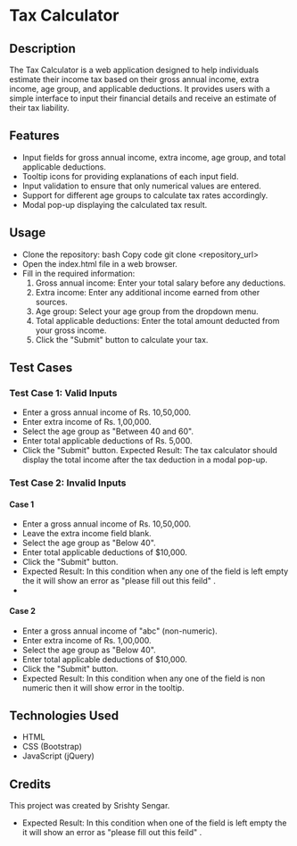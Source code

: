 # Tax Calculator
## Description
The Tax Calculator is a web application designed to help individuals estimate their income tax based on their gross annual income, extra income, age group, and applicable deductions. It provides users with a simple interface to input their financial details and receive an estimate of their tax liability.

## Features
* Input fields for gross annual income, extra income, age group, and total applicable deductions.
* Tooltip icons for providing explanations of each input field.
* Input validation to ensure that only numerical values are entered.
* Support for different age groups to calculate tax rates accordingly.
* Modal pop-up displaying the calculated tax result.
  
## Usage
* Clone the repository:
bash
Copy code
git clone <repository_url>
* Open the index.html file in a web browser.
* Fill in the required information:
  1. Gross annual income: Enter your total salary before any deductions.
  2. Extra income: Enter any additional income earned from other sources.
  3. Age group: Select your age group from the dropdown menu.
  4. Total applicable deductions: Enter the total amount deducted from your gross income.
  5. Click the "Submit" button to calculate your tax.

## Test Cases
### Test Case 1: Valid Inputs
* Enter a gross annual income of Rs. 10,50,000.
* Enter extra income of Rs. 1,00,000.
* Select the age group as "Between 40 and 60".
* Enter total applicable deductions of Rs. 5,000.
* Click the "Submit" button.
Expected Result: The tax calculator should display the total income after the tax deduction in a modal pop-up.


### Test Case 2: Invalid Inputs
#### Case 1
* Enter a gross annual income of Rs. 10,50,000.
* Leave the extra income field blank.
* Select the age group as "Below 40".
* Enter total applicable deductions of $10,000.
* Click the "Submit" button.
* Expected Result: In this condition when any one of the field is left empty the it will show an error as "please fill out this feild" .
* 
#### Case 2
* Enter a gross annual income of "abc" (non-numeric).
*  Enter extra income of Rs. 1,00,000.
* Select the age group as "Below 40".
* Enter total applicable deductions of $10,000.
* Click the "Submit" button.
* Expected Result: In this condition when  any one of the field is non numeric then it will show error in the tooltip.


## Technologies Used
* HTML
* CSS (Bootstrap)
* JavaScript (jQuery)
  
## Credits
This project was created by Srishty Sengar.



* Expected Result: In this condition when one of the field is left empty the it will show an error as "please fill out this feild" .
